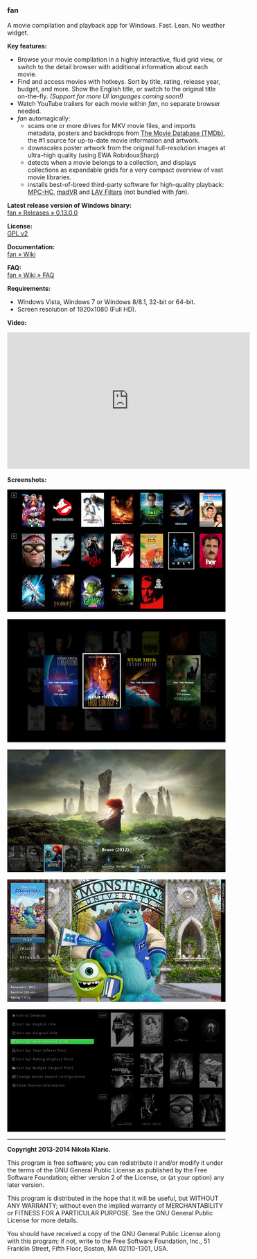 ### fan

A movie compilation and playback app for Windows. Fast. Lean. No weather widget.

**Key features:**

* Browse your movie compilation in a highly interactive, fluid grid view, or switch to the detail browser with additional information about each movie.
* Find and access movies with hotkeys. Sort by title, rating, release year, budget, and more. Show the English title, or switch to the original title on-the-fly. *(Support for more UI languages coming soon!)*
* Watch YouTube trailers for each movie within _fan_, no separate browser needed.
* _fan_ automagically:
    * scans one or more drives for MKV movie files, and imports metadata, posters and backdrops from [The Movie Database (TMDb)], the #1 source for up-to-date movie information and artwork.
    * downscales poster artwork from the original full-resolution images at ultra-high quality (using EWA RobidouxSharp)
    * detects when a movie belongs to a collection, and displays collections as expandable grids for a very compact overview of vast movie libraries.
    * installs best-of-breed third-party software for high-quality playback: [MPC-HC], [madVR] and [LAV Filters] \(not bundled with _fan_\).

**Latest release version of Windows binary:**  
[fan &raquo; Releases &raquo; 0.13.0.0]

**License:**  
[GPL v2]

**Documentation:**  
[fan &raquo; Wiki]

**FAQ:**  
[fan &raquo; Wiki &raquo; FAQ]

**Requirements:**

* Windows Vista, Windows 7 or Windows 8/8.1, 32-bit or 64-bit.
* Screen resolution of 1920x1080 (Full HD).

**Video:**
<iframe width="560" height="315" src="https://www.youtube.com/embed/d78GJJeES3c?vq=hd1080&modestbranding=1&iv_load_policy=3&rel=0&color=white" frameborder="0"></iframe>

**Screenshots:**

[![Screenshot: Movie grid](https://raw.githubusercontent.com/nikola/fan/master/screenshots/movie-grid-thumb.png)](https://raw.githubusercontent.com/nikola/fan/master/screenshots/movie-grid.png)
  
[![Screenshot: Movie compilation](https://raw.githubusercontent.com/nikola/fan/master/screenshots/compilation-thumb.png)](https://raw.githubusercontent.com/nikola/fan/master/screenshots/compilation.png)
  
[![Screenshot: Detail browser](https://raw.githubusercontent.com/nikola/fan/master/screenshots/detail-browser-thumb.png)](https://raw.githubusercontent.com/nikola/fan/master/screenshots/detail-browser.png)
  
[![Screenshot: Movie detail](https://raw.githubusercontent.com/nikola/fan/master/screenshots/movie-detail-thumb.png)](https://raw.githubusercontent.com/nikola/fan/master/screenshots/movie-detail.png)
  
[![Screenshot: Menu](https://raw.githubusercontent.com/nikola/fan/master/screenshots/menu-thumb.png)](https://raw.githubusercontent.com/nikola/fan/master/screenshots/menu.png)

---

**Copyright 2013-2014 Nikola Klaric.**

This program is free software; you can redistribute it and/or
modify it under the terms of the GNU General Public License
as published by the Free Software Foundation; either version 2
of the License, or (at your option) any later version.

This program is distributed in the hope that it will be useful,
but WITHOUT ANY WARRANTY; without even the implied warranty of
MERCHANTABILITY or FITNESS FOR A PARTICULAR PURPOSE.  See the
GNU General Public License for more details.

You should have received a copy of the GNU General Public License
along with this program; if not, write to the Free Software
Foundation, Inc., 51 Franklin Street, Fifth Floor, Boston, MA  02110-1301, USA.

[GPL v2]:http://www.gnu.org/licenses/gpl-2.0.html
[The Movie Database (TMDb)]:http://www.themoviedb.org/
[MPC-HC]:http://mpc-hc.org/
[LAV Filters]:https://github.com/Nevcairiel/LAVFilters
[madVR]:http://madshi.net/
[fan &raquo; Releases &raquo; 0.13.0.0]:https://github.com/nikola/fan/releases/tag/v0.13.0.0
[fan &raquo; Wiki]:https://github.com/nikola/fan/wiki
[fan &raquo; Wiki &raquo; FAQ]:https://github.com/nikola/fan/wiki/FAQ

